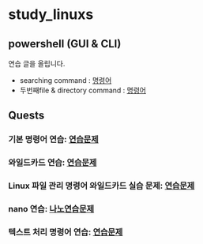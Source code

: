 # study_linuxs
## powershell (GUI & CLI)
연습 글을 올립니다.
- searching command : [명령어](/cods/10.powershells.sh)
- 두번째file & directory command : [명령어](/cods/20.control_file_dir_powershell.sh)

## Quests
###  기본 명령어 연습: [연습문제](/cods/codes/quests/basic_more_linux_commands.md)
### 와일드카드 연습: [연습문제](/codes/quests/40_linux_wildcard_practice.md)
### Linux 파일 관리 명령어 와일드카드 실습 문제: [연습문제](/codes/quests/41_linux_file_management_wildcard_practice.md)
### nano 연습: [나노연습문제](/codes/quests/50_linux_nano_practice_problems.md)
### 텍스트 처리 명령어 연습: [연습문제](/codes/quests/71_useful_text_controls.md)